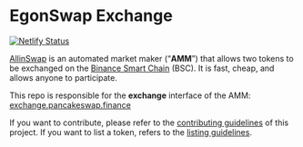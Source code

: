 # EgonSwap Exchange

[![Netlify Status](https://api.netlify.com/api/v1/badges/c6ef7e73-4a84-410d-83b0-b89326787dff/deploy-status)](https://app.netlify.com/sites/swap-master/deploys)

[AllinSwap](https://allinswap.co/) is an automated market maker (“**AMM**”) that allows two tokens to be exchanged on the [Binance Smart Chain](https://www.binance.org/en/smartChain) (BSC). It is fast, cheap, and allows anyone to participate.

This repo is responsible for the **exchange** interface of the AMM: [exchange.pancakeswap.finance](https://exchange.pancakeswap.finance/)

If you want to contribute, please refer to the [contributing guidelines](./CONTRIBUTING.md) of this project.
If you want to list a token, refers to the [listing guidelines](./listing.md).
